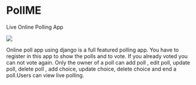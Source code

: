 <!-- <h1 align="center">Sponsor This Project By Following me!!</h1> -->

# PollME
Live Online Polling App

<p align="left">
  <a href="https://www.python.org">
    <img src="http://ForTheBadge.com/images/badges/made-with-python.svg">
    

  </a>
</p>

Online poll app using django is a full featured polling app. You have to register in this app to show the polls and to vote. If you already voted you can not vote again. Only the owner of a poll can add poll , edit poll, update poll, delete poll , add choice, update choice, delete choice and end a poll.Users can view live polling.

